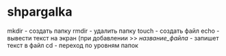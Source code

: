 # shpargalka
mkdir - создать папку
rmdir - удалить папку
touch - создать файл
echo - вывести текст на экран (при добавлении >> *название_файла* - запишет текст в файл
cd -  переход по уровням папок
